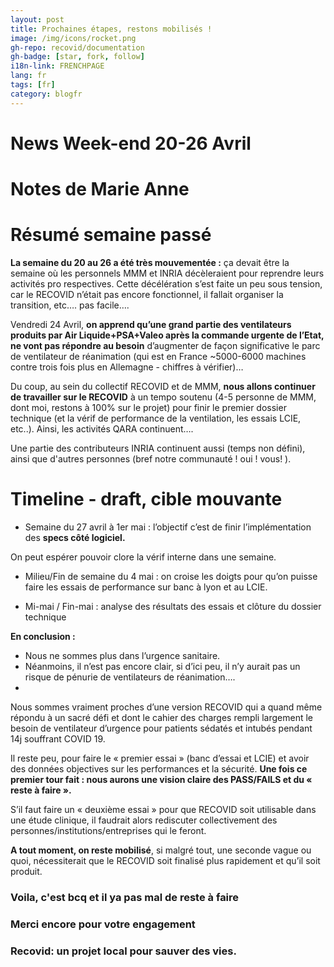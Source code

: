 ```yaml
---
layout: post
title: Prochaines étapes, restons mobilisés !
image: /img/icons/rocket.png
gh-repo: recovid/documentation
gh-badge: [star, fork, follow]
i18n-link: FRENCHPAGE
lang: fr
tags: [fr]
category: blogfr
---
```


# News Week-end 20-26 Avril
# Notes de Marie Anne

# Résumé semaine passé

**La semaine du 20 au 26 a été très mouvementée :** ça devait être la semaine où les personnels MMM et INRIA décèleraient pour reprendre leurs activités pro respectives. Cette décélération s’est faite un peu sous tension, car le RECOVID n’était pas encore fonctionnel, il fallait organiser la transition, etc…. pas facile….

Vendredi 24 Avril, **on apprend qu’une grand partie des ventilateurs produits par Air Liquide+PSA+Valeo après la commande urgente de l’Etat, ne vont pas répondre au besoin** d’augmenter de façon significative le parc de ventilateur de réanimation (qui est en France ~5000-6000 machines contre trois fois plus en Allemagne - chiffres à vérifier)…

Du coup, au sein du collectif RECOVID et de MMM, **nous allons continuer de travailler sur le RECOVID** à un tempo soutenu (4-5 personne de MMM, dont moi, restons à 100% sur le projet) pour finir le premier dossier technique (et la vérif de performance de la ventilation, les essais LCIE, etc..). Ainsi, les activités QARA continuent….

Une partie des contributeurs INRIA continuent aussi (temps non défini), ainsi que d'autres personnes (bref notre communauté ! oui ! vous! ).

# Timeline  - draft, cible mouvante

- Semaine du 27 avril à 1er mai : l’objectif c’est de finir l’implémentation des **specs côté logiciel.**

On peut espérer pouvoir clore la vérif interne dans une semaine.

- Milieu/Fin de semaine du 4 mai : on croise les doigts pour qu’on puisse faire les essais de performance sur banc à lyon et au LCIE.

- Mi-mai / Fin-mai : analyse des résultats des essais et clôture du dossier technique

**En conclusion :**

- Nous ne sommes plus dans l’urgence sanitaire.
- Néanmoins, il n’est pas encore clair, si d’ici peu, il n’y aurait pas un risque de pénurie de ventilateurs de réanimation….
-
Nous sommes vraiment proches d’une version RECOVID qui a quand même répondu à un sacré défi et dont le cahier des charges rempli largement le besoin de ventilateur d’urgence pour patients sédatés et intubés pendant 14j souffrant COVID 19.

Il reste peu, pour faire le « premier essai » (banc d’essai et LCIE) et avoir des données objectives sur les performances et la sécurité. **Une fois ce premier tour fait : nous aurons une vision claire des PASS/FAILS et du « reste à faire ».**

S’il faut faire un « deuxième essai » pour que RECOVID soit utilisable dans une étude clinique, il faudrait alors rediscuter collectivement des personnes/institutions/entreprises qui le feront.

**A tout moment, on reste mobilisé**, si malgré tout, une seconde vague ou quoi, nécessiterait que le RECOVID soit finalisé plus rapidement et qu’il soit produit.

### Voila, c'est bcq et il ya pas mal de reste à faire
### Merci encore pour votre engagement
### Recovid: un projet local pour sauver des vies.
